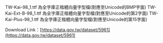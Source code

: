 TW-Kai-98_1.ttf	為全字庫正楷體向量字型檔(對應至Unicode的BMP字面)
TW-Kai-Ext-B-98_1.ttf	為全字庫正楷體向量字型檔(對應至Unicode的第2字面)
TW-Kai-Plus-98_1.ttf	為全字庫正楷體向量字型檔(對應至Unicode的第15字面)

Download Link：[https://data.gov.tw/dataset/5961](https://data.gov.tw/dataset/5961)
